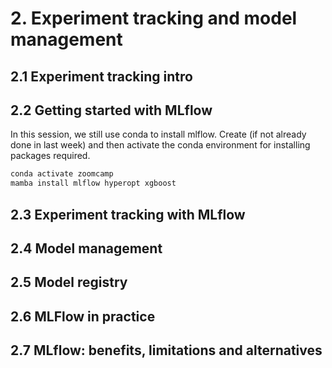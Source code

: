 # 2. Experiment tracking and model management

## 2.1 Experiment tracking intro

## 2.2 Getting started with MLflow

In this session, we still use conda to install mlflow. Create (if not already done in last week) and then activate the conda environment for installing packages required.

```sh
conda activate zoomcamp
mamba install mlflow hyperopt xgboost
```

## 2.3 Experiment tracking with MLflow

## 2.4 Model management

## 2.5 Model registry

## 2.6 MLFlow in practice

## 2.7 MLflow: benefits, limitations and alternatives
